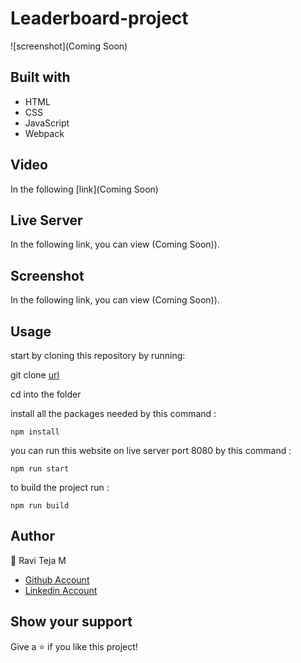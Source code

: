 # Leaderboard-project

![screenshot](Coming Soon)

## Built with

- HTML
- CSS
- JavaScript
- Webpack

## Video

In the following [link](Coming Soon)


## Live Server

In the following link, you can view (Coming Soon)).

## Screenshot

In the following link, you can view (Coming Soon)).

## Usage

start by cloning this repository by running:

git clone [url](git@github.com:RaviTejaM9602/Leaderboard.git)

cd into the folder

install all the packages needed by this command :
``````
npm install
``````
you can run this website on live server port 8080 by this command :
```
npm run start
```
to build the project run :
```
npm run build
```
## Author

👤 Ravi Teja M

- [Github Account](https://https://github.com/RaviTejaM9602)
- [Linkedin Account](https://www.linkedin.com/in/ravi-teja-8499a31b9/)

## Show your support

Give a ⭐️ if you like this project!


